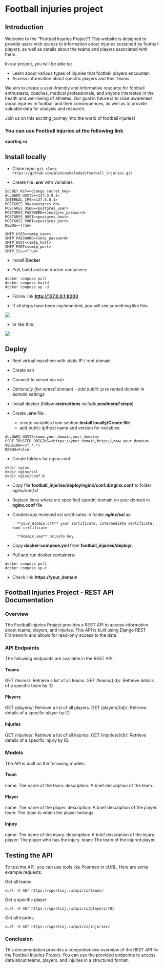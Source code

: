 # Football injuries project

## Introduction

Welcome to the "Football Injuries Project"! This website is designed to provide users with access to information about injuries sustained by football players, as well as details about the teams and players associated with them.

In our project, you will be able to:

* Learn about various types of injuries that football players encounter.
* Access information about specific players and their teams.

We aim to create a user-friendly and informative resource for football enthusiasts, coaches, medical professionals, and anyone interested in the health and well-being of athletes. Our goal in future is to raise awareness about injuries in football and their consequences, as well as to provide valuable data for analysis and research.

Join us on this exciting journey into the world of football injuries!

### You can use Football injuries at the following link

<p><a href="https://sportinj.ru/" class="external-link" style="text-decoration: none" target="_blank"><strong>sportinj.ru</strong></a></p>

## Install locally

* Clone repo:
```git clone https://github.com/alekseybeloded/football_injuries.git```

* Create file **_.env_** with variables:

```env
SECRET_KEY=<django_secret_key>
ALLOWED_HOSTS=<127.0.0.1>
INTERNAL_IPS=<127.0.0.1>
POSTGRES_DB=<postgres_db>
POSTGRES_USER=<postgres_user>
POSTGRES_PASSWORD=<postgres_password>
POSTGRES_HOST=<postgres_host>
POSTGRES_PORT=<postgres_port>
DEBUG=<True>

SMTP_USER=<smtp_user>
SMTP_PASSWORD=<smtp_password>
SMTP_HOST=<smtp_host>
SMTP_PORT=<smtp_port>
SMTP_SSL=<True>
```

* Install <a href="https://docs.docker.com/engine/install/" class="external-link" style="text-decoration: none" target="_blank"><strong>Docker</strong></a>

* Pull, build and run docker containers:

``` run commands
docker compose pull
docker compose build
docker compose up -d
```

* Follow link <a href="http://127.0.0.1" class="external-link" style="text-decoration: none" target="_blank"><strong>http://127.0.0.1:8000</strong></a>

* If all steps have been implemented, you will see something like this:
<image src="images/homepage.png" style="max-width: 100%; height: auto">

* or like this:
<image src="images/homepage_dark.png" style="max-width: 100%; height: auto">


## Deploy

* Rent virtual maschine with static IP / rent domain

* Create ssh

* Connect to server via ssh

* _Optionally (for rented domain) - add public ip to rented domain in domain settings_

* Install docker (follow <a href="https://docs.docker.com/engine/install/" class="external-link" style="text-decoration: none" target="_blank"><strong>instructions</strong></a> _include_ **_postinstall steps_**)

* Create **.env** file:
    * create variables from section **Install locally/Create file**
    * add public ip/host name and version for variables:

```env
ALLOWED_HOSTS=<www.your_domain,your_domain>
CSRF_TRUSTED_ORIGINS=<https://your_domain,https://www.your_domain>
VERSION=<v*.*.*>
DEBUG=False
```

* Create folders for nginx.conf:
``` run
mkdir nginx
mkdir nginx/ssl
mkdir nginx/conf.d
```

* Copy file **football_injuries/deploy/nginx/conf.d/nginx.conf** to folder _nginx/conf.d_
* Replace lines where are specified sportinj domain on your domain in **nginx.conf** file

* Create/copy recieved ssl certificates in folder **_nginx/ssl_** as:

        **your_domain.crt** your sertificate, intermediate certificate, root certificate

        **domain.key** private key

* Copy **docker-compose.yml** from **football_injuries/deploy/**:
* Pull and run docker containers:

```run
docker compose pull
docker compose up-d
```

* Check link <a href="#" class="external-link" style="text-decoration: none" target="_blank"><strong>https://your_domain</strong></a>

## Football Injuries Project - REST API Documentation

### Overview

The Football Injuries Project provides a REST API to access information about teams, players, and injuries. This API is built using Django REST Framework and allows for read-only access to the data.

### API Endpoints

The following endpoints are available in the REST API:

#### Teams

GET /teams/: Retrieve a list of all teams.
GET /teams/{id}/: Retrieve details of a specific team by ID.

#### Players

GET /players/: Retrieve a list of all players.
GET /players/{id}/: Retrieve details of a specific player by ID.

#### Injuries

GET /injuries/: Retrieve a list of all injuries.
GET /injuries/{id}/: Retrieve details of a specific injury by ID.

### Models

The API is built on the following models:

#### Team

name: The name of the team.
description: A brief description of the team.

#### Player

name: The name of the player.
description: A brief description of the player.
team: The team to which the player belongs.

#### Injury

name: The name of the injury.
description: A brief description of the injury.
player: The player who has the injury.
team: The team of the injured player.

## Testing the API

To test the API, you can use tools like Postman or cURL. Here are some example requests:

Get all teams
```
curl -X GET https://sportinj.ru/api/v1/teams/
```
Get a specific player
```
curl -X GET https://sportinj.ru/api/v1/players/70/
```
Get all injuries
```
curl -X GET https://sportinj.ru/api/v1/injuries/
```

### Conclusion

This documentation provides a comprehensive overview of the REST API for the Football Injuries Project. You can use the provided endpoints to access data about teams, players, and injuries in a structured format.
